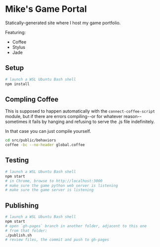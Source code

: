 # Mike's Game Portal

Statically-generated site where I host my game portfolio.

Featuring:
- Coffee
- Stylus
- Jade

## Setup

```bash
# launch a WSL Ubuntu Bash shell
npm install
```

## Compling Coffee
This is supposed to happen automatically with the `connect-coffee-script` module, but if there are errors compiling--or for whatever reason--sometimes it fails by hanging and refusing to serve the .js file indefinitely.

In that case you can just compile yourself.

```bash
cd src/public/behaviors
coffee -bc --no-header global.coffee
```

## Testing

```bash
# launch a WSL Ubuntu Bash shell
npm start
# in Chrome, browse to http://localhost:3000
# make sure the game python web server is listening
# make sure the game server is listening
```

## Publishing

```bash
# launch a WSL Ubuntu Bash shell
npm start
# open `gh-pages` branch in another folder, adjacent to this one
# from that folder:
./publish.sh
# review files, the commit and push to gh-pages
```
